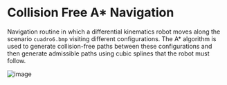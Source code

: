 # Collision Free A* Navigation
Navigation routine in which a differential kinematics robot moves along the scenario ```cuadro6.bmp``` visiting different configurations. The A* algorithm is used to generate collision-free paths between these configurations and then generate admissible paths using cubic splines that the robot must follow.

![image](https://github.com/user-attachments/assets/53f49277-b45c-4af4-9166-2a6917345305)
